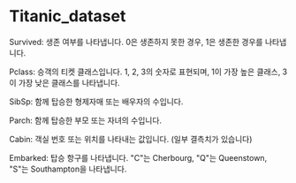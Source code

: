 # Titanic_dataset

Survived: 생존 여부를 나타냅니다. 0은 생존하지 못한 경우, 1은 생존한 경우를 나타냅니다.

Pclass: 승객의 티켓 클래스입니다. 1, 2, 3의 숫자로 표현되며, 1이 가장 높은 클래스, 3이 가장 낮은 클래스를 나타냅니다.

SibSp: 함께 탑승한 형제자매 또는 배우자의 수입니다.

Parch: 함께 탑승한 부모 또는 자녀의 수입니다.

Cabin: 객실 번호 또는 위치를 나타내는 값입니다. (일부 결측치가 있습니다)

Embarked: 탑승 항구를 나타냅니다. "C"는 Cherbourg, "Q"는 Queenstown, "S"는 Southampton을 나타냅니다.

